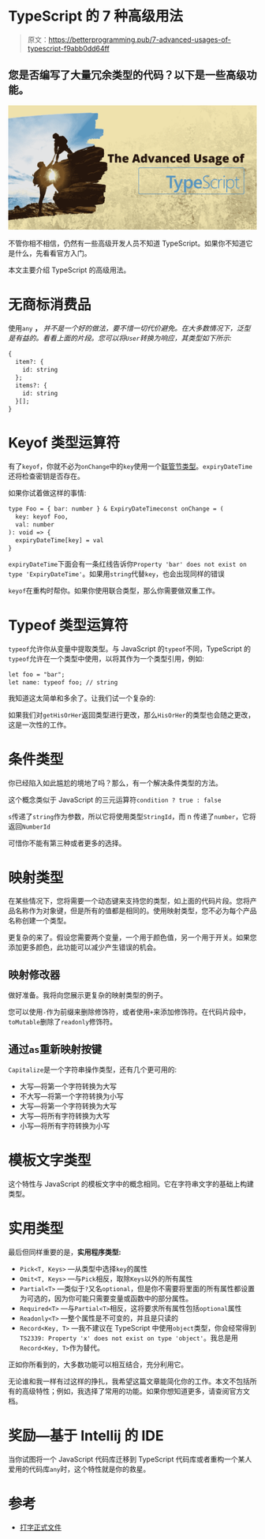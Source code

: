 # TypeScript 的 7 种高级用法

> 原文：<https://betterprogramming.pub/7-advanced-usages-of-typescript-f9abb0dd64ff>

## 您是否编写了大量冗余类型的代码？以下是一些高级功能。

![](img/1e042439716e58a53572b78fb3e0e9c5.png)

不管你相不相信，仍然有一些高级开发人员不知道 TypeScript。如果你不知道它是什么，先看看官方入门。

本文主要介绍 TypeScript 的高级用法。

# 无商标消费品

使用`any` **，** *并不是一个好的做法，要不惜一切代价避免。在大多数情况下，泛型是有益的。看看上面的片段。您可以将`User`转换为响应，其类型如下所示:*

```
{
  item?: {
    id: string
  };
  items?: {
    id: string
  }[];
}
```

# Keyof 类型运算符

有了`keyof`，你就不必为`onChange`中的`key`使用一个[联管节类型](https://www.typescriptlang.org/docs/handbook/2/everyday-types.html#union-types)。`expiryDateTime`还将检查密钥是否存在。

如果你试着做这样的事情:

```
type Foo = { bar: number } & ExpiryDateTimeconst onChange = (
  key: keyof Foo,
  val: number
): void => {
  expiryDateTime[key] = val
}
```

`expiryDateTime`下面会有一条红线告诉你`Property 'bar' does not exist on type 'ExpiryDateTime'`。如果用`string`代替`key`，也会出现同样的错误

`keyof`在重构时帮你。如果你使用联合类型，那么你需要做双重工作。

# Typeof 类型运算符

`typeof`允许你从变量中提取类型。与 JavaScript 的`typeof`不同，TypeScript 的`typeof`允许在一个类型中使用，以将其作为一个类型引用，例如:

```
let foo = "bar";
let name: typeof foo; // string
```

我知道这太简单和多余了。让我们试一个复杂的:

如果我们对`getHisOrHer`返回类型进行更改，那么`HisOrHer`的类型也会随之更改，这是一次性的工作。

# 条件类型

你已经陷入如此尴尬的境地了吗？那么，有一个解决条件类型的方法。

这个概念类似于 JavaScript 的三元运算符`condition ? true : false`

`s`传递了`string`作为参数，所以它将使用类型`StringId`，而 n 传递了`number`，它将返回`NumberId`

可惜你不能有第三种或者更多的选择。

# 映射类型

在某些情况下，您将需要一个动态键来支持您的类型，如上面的代码片段。您将产品名称作为对象键，但是所有的值都是相同的。使用映射类型，您不必为每个产品名称创建一个类型。

更复杂的来了。假设您需要两个变量，一个用于颜色值，另一个用于开关。如果您添加更多颜色，此功能可以减少产生错误的机会。

## 映射修改器

做好准备。我将向您展示更复杂的映射类型的例子。

您可以使用`-`作为前缀来删除修饰符，或者使用`+`来添加修饰符。在代码片段中，`toMutable`删除了`readonly`修饰符。

## 通过`as`重新映射按键

`Capitalize`是一个字符串操作类型，还有几个更可用的:

*   大写—将第一个字符转换为大写
*   不大写—将第一个字符转换为小写
*   大写—将第一个字符转换为大写
*   大写—将所有字符转换为大写
*   小写—将所有字符转换为小写

# 模板文字类型

这个特性与 JavaScript 的模板文字中的概念相同。它在字符串文字的基础上构建类型。

# 实用类型

最后但同样重要的是，**实用程序类型:**

*   `Pick<T, Keys>` —从类型中选择`key`的属性
*   `Omit<T, Keys>` —与`Pick`相反，取除`Keys`以外的所有属性
*   `Partial<T>` —类似于`?`又名`optional`，但是你不需要将里面的所有属性都设置为可选的，因为你可能只需要变量或函数中的部分属性。
*   `Required<T>` —与`Partial<T>`相反，这将要求所有属性包括`optional`属性
*   `Readonly<T>` —整个属性是不可变的，并且是只读的
*   `Record<Key, T>` —我不建议在 TypeScript 中使用`object`类型，你会经常得到`TS2339: Property 'x' does not exist on type 'object'`。我总是用`Record<Key, T>`作为替代。

正如你所看到的，大多数功能可以相互结合，充分利用它。

无论谁和我一样有过这样的挣扎，我希望这篇文章能简化你的工作。本文不包括所有的高级特性；例如，我选择了常用的功能。如果你想知道更多，请查阅官方文档。

# 奖励—基于 Intellij 的 IDE

当你试图将一个 JavaScript 代码库迁移到 TypeScript 代码库或者重构一个某人爱用的代码库`any`时，这个特性就是你的救星。

# 参考

*   [打字正式文件](https://www.typescriptlang.org/docs/)
